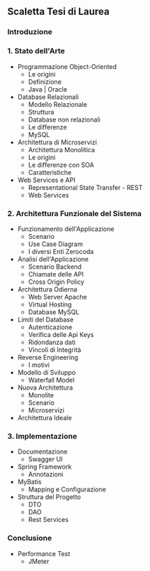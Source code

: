 ## Scaletta Tesi di Laurea

### Introduzione

### 1. Stato dell'Arte
* Programmazione Object-Oriented
    * Le origini
    * Definizione
    * Java | Oracle
* Database Relazionali
    * Modello Relazionale
    * Struttura
    * Database non relazionali
    * Le differenze
    * MySQL
* Architettura di Microservizi
    * Architettura Monolitica
    * Le origini
    * Le differenze con SOA
    * Caratteristiche
* Web Services e API
    * Representational State Transfer - REST
    * Web Services

### 2. Architettura Funzionale del Sistema
* Funzionamento dell'Applicazione
    * Scenario
    * Use Case Diagram
    * I diversi Enti Zerocoda
* Analisi dell'Applicazione
    * Scenario Backend
    * Chiamate delle API
    * Cross Origin Policy
* Architettura Odierna
    * Web Server Apache
    * Virtual Hosting
    * Database MySQL
* Limiti del Database
    * Autenticazione
    * Verifica delle Api Keys
    * Ridondanza dati
    * Vincoli di Integrità
* Reverse Engineering
    * I motivi
* Modello di Sviluppo
    * Waterfall Model 
* Nuova Architettura
    * Monolite
    * Scenario
    * Microservizi
* Architettura Ideale

### 3. Implementazione
* Documentazione
    * Swagger UI
* Spring Framework
    * Annotazioni
* MyBatis
    * Mapping e Configurazione
* Struttura del Progetto
    * DTO
    * DAO
    * Rest Services


### Conclusione
* Performance Test
    * JMeter